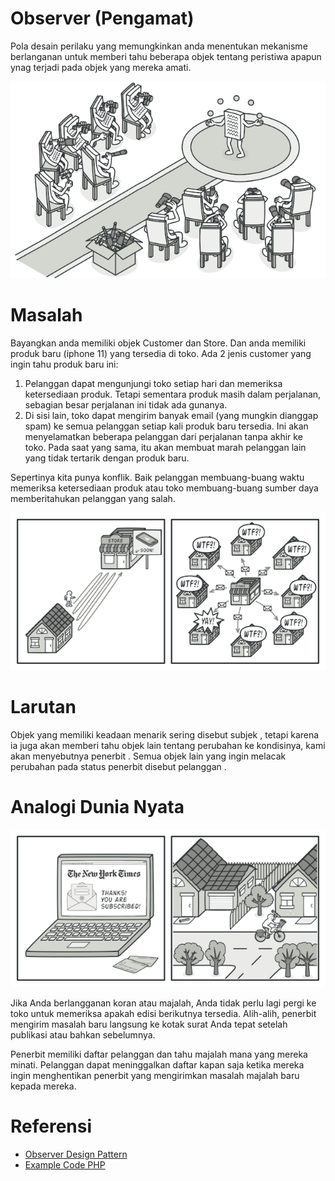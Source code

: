 # Observer (Pengamat)
Pola desain perilaku yang memungkinkan anda menentukan mekanisme berlanganan untuk memberi tahu beberapa objek tentang peristiwa apapun ynag terjadi pada objek yang mereka amati.

![alt text](https://github.com/triabagus/Design-Patern-PHP/blob/master/image/observer.png)

# Masalah
Bayangkan anda memiliki objek Customer dan Store. Dan anda memiliki produk baru (iphone 11) yang tersedia di toko. Ada 2 jenis customer yang ingin tahu produk baru ini:
1. Pelanggan dapat mengunjungi toko setiap hari dan memeriksa ketersediaan produk. Tetapi sementara produk masih dalam perjalanan, sebagian besar perjalanan ini tidak ada gunanya.
2. Di sisi lain, toko dapat mengirim banyak email (yang mungkin dianggap spam) ke semua pelanggan setiap kali produk baru tersedia. Ini akan menyelamatkan beberapa pelanggan dari perjalanan tanpa akhir ke toko. Pada saat yang sama, itu akan membuat marah pelanggan lain yang tidak tertarik dengan produk baru.

Sepertinya kita punya konflik. Baik pelanggan membuang-buang waktu memeriksa ketersediaan produk atau toko membuang-buang sumber daya memberitahukan pelanggan yang salah.

![alt text](https://github.com/triabagus/Design-Patern-PHP/blob/master/image/observer-comic-1.png)
# Larutan
Objek yang memiliki keadaan menarik sering disebut subjek , tetapi karena ia juga akan memberi tahu objek lain tentang perubahan ke kondisinya, kami akan menyebutnya penerbit . Semua objek lain yang ingin melacak perubahan pada status penerbit disebut pelanggan .

# Analogi Dunia Nyata
![alt text](https://github.com/triabagus/Design-Patern-PHP/blob/master/image/observer-comic-2.png)

Jika Anda berlangganan koran atau majalah, Anda tidak perlu lagi pergi ke toko untuk memeriksa apakah edisi berikutnya tersedia. Alih-alih, penerbit mengirim masalah baru langsung ke kotak surat Anda tepat setelah publikasi atau bahkan sebelumnya.

Penerbit memiliki daftar pelanggan dan tahu majalah mana yang mereka minati. Pelanggan dapat meninggalkan daftar kapan saja ketika mereka ingin menghentikan penerbit yang mengirimkan masalah majalah baru kepada mereka.
# Referensi
- [Observer Design Pattern](https://refactoring.guru/design-patterns/observer)
- [Example Code PHP](https://github.com/ehsangazar/design-patterns-php/blob/master/behavioral-patterns/observer.php)